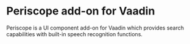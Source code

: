 # Periscope add-on for Vaadin

Periscope is a UI component add-on for Vaadin which provides search capabilities 
with built-in speech recognition functions.
